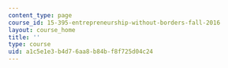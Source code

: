 ```yaml
---
content_type: page
course_id: 15-395-entrepreneurship-without-borders-fall-2016
layout: course_home
title: ''
type: course
uid: a1c5e1e3-b4d7-6aa8-b84b-f8f725d04c24
---
```

